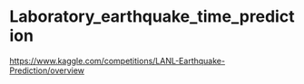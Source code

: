 # Laboratory_earthquake_time_prediction
https://www.kaggle.com/competitions/LANL-Earthquake-Prediction/overview
